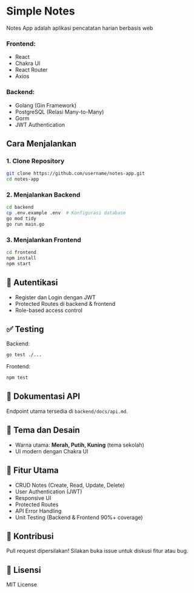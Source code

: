 # Simple Notes

Notes App adalah aplikasi pencatatan harian berbasis web 

### Frontend:
- React
- Chakra UI
- React Router
- Axios

### Backend:
- Golang (Gin Framework)
- PostgreSQL (Relasi Many-to-Many)
- Gorm
- JWT Authentication

##  Cara Menjalankan
### 1. Clone Repository
```sh
git clone https://github.com/username/notes-app.git
cd notes-app
```

### 2. Menjalankan Backend
```sh
cd backend
cp .env.example .env  # Konfigurasi database
go mod tidy
go run main.go
```

### 3. Menjalankan Frontend
```sh
cd frontend
npm install
npm start
```

## 🔑 Autentikasi
- Register dan Login dengan JWT
- Protected Routes di backend & frontend
- Role-based access control

## ✅ Testing
Backend:
```sh
go test ./...
```
Frontend:
```sh
npm test
```

## 📝 Dokumentasi API
Endpoint utama tersedia di `backend/docs/api.md`.

## 🎨 Tema dan Desain
- Warna utama: **Merah, Putih, Kuning** (tema sekolah)
- UI modern dengan Chakra UI

## 📌 Fitur Utama
- CRUD Notes (Create, Read, Update, Delete)
- User Authentication (JWT)
- Responsive UI
- Protected Routes
- API Error Handling
- Unit Testing (Backend & Frontend 90%+ coverage)

## 📢 Kontribusi
Pull request dipersilakan! Silakan buka issue untuk diskusi fitur atau bug.

## 📜 Lisensi
MIT License

